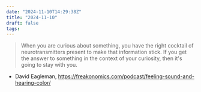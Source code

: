 ```yaml
---
date: "2024-11-10T14:29:38Z"
title: "2024-11-10"
draft: false
tags:
---
```


> When you are curious about something, you have the right cocktail of neurotransmitters present to make that information stick.
> If you get the answer to something in the context of your curiosity, then it's going to stay with you.

- David Eagleman, https://freakonomics.com/podcast/feeling-sound-and-hearing-color/
